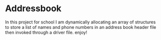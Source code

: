 # Addressbook

In this project for school I am dynamically allocating an array of structures to store a list of names and phone numbers in an address book header file then invoked through a driver file. enjoy!
